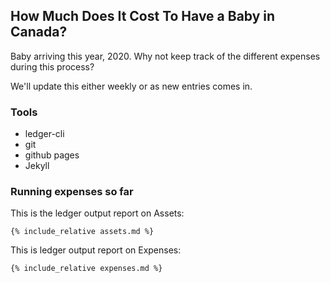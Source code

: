 ## How Much Does It Cost To Have a Baby in Canada?

Baby arriving this year, 2020. Why not keep track of the different expenses during this process? 

We'll update this either weekly or as new entries comes in.

### Tools

- ledger-cli
- git
- github pages
- Jekyll

### Running expenses so far

This is the ledger output report on Assets:
```
{% include_relative assets.md %}
```

This is ledger output report on Expenses:

```
{% include_relative expenses.md %}
```
